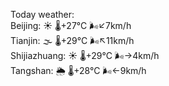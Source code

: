 Today weather:  
Beijing: ☀️   🌡️+27°C 🌬️↙7km/h  
Tianjin: 🌫  🌡️+29°C 🌬️↖11km/h  
Shijiazhuang: ☀️   🌡️+29°C 🌬️→4km/h  
Tangshan: 🌦   🌡️+28°C 🌬️←9km/h  
